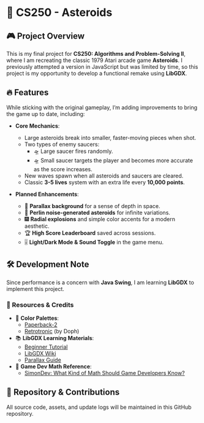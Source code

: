 # 🚀 CS250 - Asteroids

## 🎮 Project Overview
This is my final project for **CS250: Algorithms and Problem-Solving II**, where I am recreating the classic 1979 Atari arcade game **Asteroids**. I previously attempted a version in JavaScript but was limited by time, so this project is my opportunity to develop a functional remake using **LibGDX**.

## 🔥 Features
While sticking with the original gameplay, I’m adding improvements to bring the game up to date, including:

- **Core Mechanics**:
  - Large asteroids break into smaller, faster-moving pieces when shot.
  - Two types of enemy saucers:  
    - 🛸 Large saucer fires randomly.  
    - 🛸 Small saucer targets the player and becomes more accurate as the score increases.
  - New waves spawn when all asteroids and saucers are cleared.
  - Classic **3-5 lives** system with an extra life every **10,000 points**.

- **Planned Enhancements**:
  - 🌌 **Parallax background** for a sense of depth in space.
  - 🎨 **Perlin noise-generated asteroids** for infinite variations.
  - 🎆 **Radial explosions** and simple color accents for a modern aesthetic.
  - 🏆 **High Score Leaderboard** saved across sessions.
  - 🎚️ **Light/Dark Mode & Sound Toggle** in the game menu.

## 🛠️ Development Note
Since performance is a concern with **Java Swing**, I am learning **LibGDX** to implement this project.

### 📖 Resources & Credits
- 🎨 **Color Palettes**:  
  - [Paperback-2](https://lospec.com/palette-list/paperback-2)  
  - [Retrotronic](https://lospec.com/palette-list/retrotronic) (by Doph)
- 📚 **LibGDX Learning Materials**:  
  - [Beginner Tutorial](https://colourtann.github.io/HelloLibgdx/index.html)  
  - [LibGDX Wiki](https://libgdx.com/wiki/)  
  - [Parallax Guide](https://libgdxinfo.wordpress.com/parallax/)
- 🔢 **Game Dev Math Reference**:  
  - [SimonDev: What Kind of Math Should Game Developers Know?](https://www.youtube.com/watch?v=eRVRioN4GwA&list=WL&index=25)

## 💾 Repository & Contributions
All source code, assets, and update logs will be maintained in this GitHub repository.

